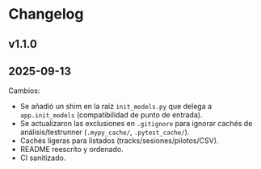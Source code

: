 # Changelog


## v1.1.0



## 2025-09-13

Cambios:
- Se añadió un shim en la raíz `init_models.py` que delega a `app.init_models` (compatibilidad de punto de entrada).
- Se actualizaron las exclusiones en `.gitignore` para ignorar cachés de análisis/testrunner (`.mypy_cache/`, `.pytest_cache/`).
- Cachés ligeras para listados (tracks/sesiones/pilotos/CSV).
- README reescrito y ordenado.
- CI sanitizado.

